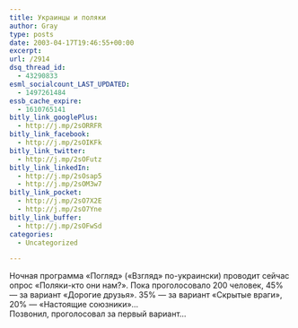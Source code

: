 ```yaml
---
title: Украинцы и поляки
author: Gray
type: posts
date: 2003-04-17T19:46:55+00:00
excerpt:
url: /2914
dsq_thread_id:
  - 43290833
esml_socialcount_LAST_UPDATED:
  - 1497261484
essb_cache_expire:
  - 1610765141
bitly_link_googlePlus:
  - http://j.mp/2sORRFR
bitly_link_facebook:
  - http://j.mp/2sOIKFk
bitly_link_twitter:
  - http://j.mp/2sOFutz
bitly_link_linkedIn:
  - http://j.mp/2sOsap5
  - http://j.mp/2sOM3w7
bitly_link_pocket:
  - http://j.mp/2sO7X2E
  - http://j.mp/2sO7Yne
bitly_link_buffer:
  - http://j.mp/2sOFwSd
categories:
  - Uncategorized

---
```








Ночная программа &#171;Погляд&#187; (&#171;Взгляд&#187; по-украински) проводит сейчас опрос &#171;Поляки-кто они нам?&#187;. Пока проголосовало 200 человек, 45% &#8212; за вариант &#171;Дорогие друзья&#187;. 35% &#8212; за вариант &#171;Скрытые враги&#187;, 20% &#8212; &#171;Настоящие союзники&#187;&#8230;  
Позвонил, проголосовал за первый вариант&#8230;